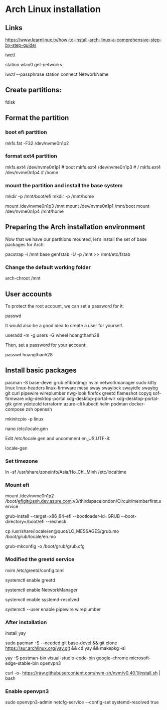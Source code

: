 # Arch Linux installation

## Links
https://www.learnlinux.tv/how-to-install-arch-linux-a-comprehensive-step-by-step-guide/

iwctl

station wlan0 get-networks

iwctl --passphrase <passphrase> station <interface> connect NetworkName

## Create partitions:

fdisk

## Format the partition

### boot efi partition
mkfs.fat -F32 /dev/nvme0n1p2

### format ext4 partition
mkfs.ext4 /dev/nvme0n1p1 # boot
mkfs.ext4 /dev/nvme0n1p3 # /
mkfs.ext4 /dev/nvme0n1p4 # /home

### mount the partition and install the base system

mkdir -p /mnt/boot/efi
mkdir -p /mnt/home

mount /dev/nvme0n1p3 /mnt
mount /dev/nvme0n1p1 /mnt/boot
mount /dev/nvme0n1p4 /mnt/home


## Preparing the Arch installation environment

Now that we have our partitions mounted, let’s install the set of base packages for Arch:

pacstrap -i /mnt base
genfstab -U -p /mnt >> /mnt/etc/fstab

### Change the default working folder
arch-chroot /mnt

## User accounts

To protect the root account, we can set a password for it:

passwd

It would also be a good idea to create a user for yourself.

useradd -m -g users -G wheel hoangthanh28

Then, set a password for your account:

passwd hoangthanh28

## Install basic packages
pacman -S base-devel grub efibootmgr nvim networkmanager sudo kitty linux linux-headers linux-firmware mesa sway swaylock swayidle swaybg git curl pipewire wireplumber nwg-look firefox greetd flameshot copyq sof-firmware xdg-desktop-portal xdg-desktop-portal-wlr xdg-desktop-portal-gtk grim ydotoold terraform azure-cli kubectl helm podman docker-compose zsh openssh

mkinitcpio -p linux

nano /etc/locale.gen

Edit /etc/locale.gen and uncomment en_US.UTF-8:

locale-gen

### Set timezone

ln -sf /usr/share/zoneinfo/Asia/Ho_Chi_Minh /etc/localtime

### Mount efi

mount /dev/nvme0n1p2 /boot/efigit@ssh.dev.azure.com:v3/thirdspacelondon/Circuit/memberfirst.service

grub-install --target=x86_64-efi --bootloader-id=GRUB --boot-directory=/boot/efi --recheck

cp /usr/share/locale/en\@quot/LC_MESSAGES/grub.mo /boot/grub/locale/en.mo

grub-mkconfig -o /boot/grub/grub.cfg

### Modified the greetd service
nvim /etc/greetd/config.toml

systemctl enable greetd

systemctl enable NetworkManager

systemctl enable systemd-resolved

systemctl --user enable pipewire wireplumber

### After installation

install yay

sudo pacman -S --needed git base-devel && git clone https://aur.archlinux.org/yay.git && cd yay && makepkg -si

yay -S postman-bin visual-studio-code-bin google-chrome microsoft-edge-stable-bin openvpn3

curl -o- https://raw.githubusercontent.com/nvm-sh/nvm/v0.40.1/install.sh | bash

### Enable openvpn3
sudo openvpn3-admin netcfg-service --config-set systemd-resolved true